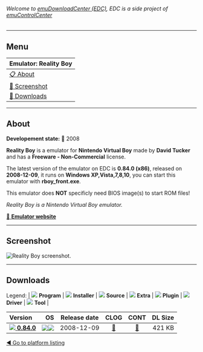 ###### Welcome to [emuDownloadCenter (EDC)](https://github.com/PhoenixInteractiveNL/emuDownloadCenter/wiki/), EDC is a side project of [emuControlCenter](https://github.com/PhoenixInteractiveNL/emuControlCenter/wiki/)
***
## Menu
| **Emulator: Reality Boy** |
|:---------|
| [:clipboard: About](#about) |
| [:sunrise: Screenshot](#screenshot) |
| [:floppy_disk: Downloads](#downloads) |
***
## About
**Developement state:** :red_circle: 2008

**Reality Boy** is a emulator for **Nintendo Virtual Boy** made by **David Tucker** and has a **Freeware - Non-Commercial** license.

The latest version of the emulator on EDC is **0.84.0 (x86)**, released on **2008-12-09**, it runs on **Windows XP,Vista,7,8,10**, you can start this emulator with **rboy_front.exe**.

This emulator does **NOT** specificly need BIOS image(s) to start ROM files!

_Reality Boy is a Nintendo Virtual Boy emulator._

[:link: **Emulator website**](http://goliathindustries.com/vb)
***
## Screenshot
![](https://raw.githubusercontent.com/PhoenixInteractiveNL/emuDownloadCenter/master/hooks/realityboy/emulator_screen_01.jpg "Reality Boy screenshot.")
***
## Downloads
Legend: | 
![](https://raw.githubusercontent.com/wiki/PhoenixInteractiveNL/emuDownloadCenter/images_misc/icon_program_24.png) **Program** | 
![](https://raw.githubusercontent.com/wiki/PhoenixInteractiveNL/emuDownloadCenter/images_misc/icon_installer_24.png) **Installer** | 
![](https://raw.githubusercontent.com/wiki/PhoenixInteractiveNL/emuDownloadCenter/images_misc/icon_source_code_24.png) **Source** | 
![](https://raw.githubusercontent.com/wiki/PhoenixInteractiveNL/emuDownloadCenter/images_misc/icon_extra_24.png) **Extra** | 
![](https://raw.githubusercontent.com/wiki/PhoenixInteractiveNL/emuDownloadCenter/images_misc/icon_plugin_24.png) **Plugin** | 
![](https://raw.githubusercontent.com/wiki/PhoenixInteractiveNL/emuDownloadCenter/images_misc/icon_driver_24.png) **Driver** | 
![](https://raw.githubusercontent.com/wiki/PhoenixInteractiveNL/emuDownloadCenter/images_misc/icon_tool_24.png) **Tool** | 
 
| Version | OS | Release date | CLOG | CONT | DL Size |
|:--------|---:|:------------:|:----:|:----:|--------:|
| [![](https://raw.githubusercontent.com/wiki/PhoenixInteractiveNL/emuDownloadCenter/images_misc/icon_program_24.png) **0.84.0**](https://github.com/PhoenixInteractiveNL/edc-repo0006/raw/master/realityboy/0.84.0.7z) | ![](https://raw.githubusercontent.com/wiki/PhoenixInteractiveNL/emuDownloadCenter/images_misc/logo_windows_24.png)![](https://raw.githubusercontent.com/wiki/PhoenixInteractiveNL/emuDownloadCenter/images_misc/icon_32-bit_24.png) | 2008-12-09 | [:page_facing_up:](https://github.com/PhoenixInteractiveNL/edc-repo0006/blob/master/realityboy/0.84.0_changelog.txt) | [:mag_right:](https://github.com/PhoenixInteractiveNL/edc-repo0006/blob/master/realityboy/0.84.0_contents.txt) | 421 KB |

[:arrow_backward: Go to platform listing](https://github.com/PhoenixInteractiveNL/emuDownloadCenter/wiki/EDC-Platform-List)

